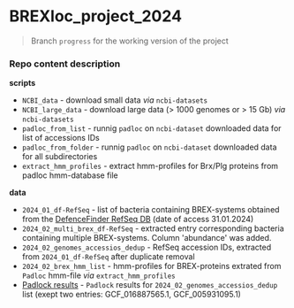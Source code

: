 # BREXloc_project_2024

> Branch `progress` for the working version of the project

### Repo content description

**scripts**

- `NCBI_data` - download small data *via* `ncbi-datasets`
- `NCBI_large_data` - download large data (> 1000 genomes or > 15 Gb) *via* `ncbi-datasets`
- `padloc_from_list` - runnig `padloc` on `ncbi-dataset` downloaded data for list of accessions IDs
- `padloc_from_folder` - runnig `padloc` on `ncbi-dataset` downloaded data for all subdirectories
- `extract_hmm_profiles` - extract hmm-profiles for Brx/Plg proteins from padloc hmm-database file

**data**

- `2024_01_df-RefSeq` - list of bacteria containing BREX-systems obtained from the [DefenceFinder RefSeq DB](https://defensefinder.mdmlab.fr/wiki/refseq/) (date of access 31.01.2024)
- `2024_02_multi_brex_df-RefSeq` - extracted entry corresponding bacteria containing multiple BREX-systems. Column 'abundance' was added.
- `2024_02_genomes_accessios_dedup` - RefSeq accession IDs, extracted from `2024_01_df-RefSeq` after duplicate removal
- `2024_02_brex_hmm_list` - hmm-profiles for BREX-proteins extrated from `Padloc` hmm-file *via* `extract_hmm_profiles`
- [Padlock results](https://figshare.com/s/643c4203c7d2769bb938) - `Padlock` results for `2024_02_genomes_accessios_dedup` list (exept two entries: GCF_016887565.1, GCF_005931095.1)
